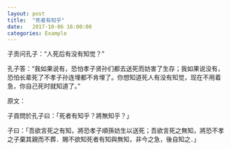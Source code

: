 ```yaml
---
layout: post
title:  "死者有知乎"
date:   2017-10-06 16:00:00
categories: Example
---
```


子贡问孔子：“人死后有没有知觉？”

孔子答：“我如果说有，恐怕孝子贤孙们都去送死而妨害了生存；我如果说没有，恐怕长辈死了不孝子孙连埋都不肯埋了。你想知道死人有没有知觉，现在不用着急，你自己死时就知道了。”

原文：

子貢問於孔子曰：「死者有知乎？將無知乎？」

子曰：「吾欲言死之有知，將恐孝子順孫妨生以送死；吾欲言死之無知，將恐不孝之子棄其親而不葬．賜不欲知死者有知與無知，非今之急，後自知之．」 
